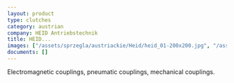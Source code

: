 ```yaml
---
layout: product
type: clutches
category: austrian
company: HEID Antriebstechnik
title: HEID...
images: ["/assets/sprzegla/austriackie/Heid/heid_01-200x200.jpg", "/assets/sprzegla/austriackie/Heid/heid_02-200x200.jpg", "/assets/sprzegla/austriackie/Heid/heid_03-200x200.jpg", "/assets/sprzegla/austriackie/Heid/heid_04-200x200.jpg"]
documents: []
---
```

Electromagnetic couplings, pneumatic couplings, mechanical couplings.
